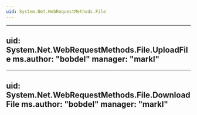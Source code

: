 ```yaml
---
uid: System.Net.WebRequestMethods.File
---
```


---
uid: System.Net.WebRequestMethods.File.UploadFile
ms.author: "bobdel"
manager: "markl"
---

---
uid: System.Net.WebRequestMethods.File.DownloadFile
ms.author: "bobdel"
manager: "markl"
---
